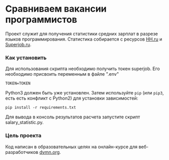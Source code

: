 # Сравниваем вакансии программистов

Проект служит для получения статистики средних зарплат в разрезе языков программирования.
Статистика собирается с ресурсов [HH.ru](https://hh.ru/) и [Superjob.ru](https://www.superjob.ru/).

### Как установить

Для использования скрипта необходимо получить токен superjob.
Его необходимо присвоить переменным в файле ".env"
```
TOKEN=TOKEN
```
Python3 должен быть уже установлен. 
Затем используйте `pip` (или `pip3`, есть есть конфликт с Python2) для установки зависимостей:
```
pip install -r requirements.txt
```
Для вывода в консоль результатов расчета запустите скрипт salary_statistic.py.

### Цель проекта

Код написан в образовательных целях на онлайн-курсе для веб-разработчиков [dvmn.org](https://dvmn.org/).